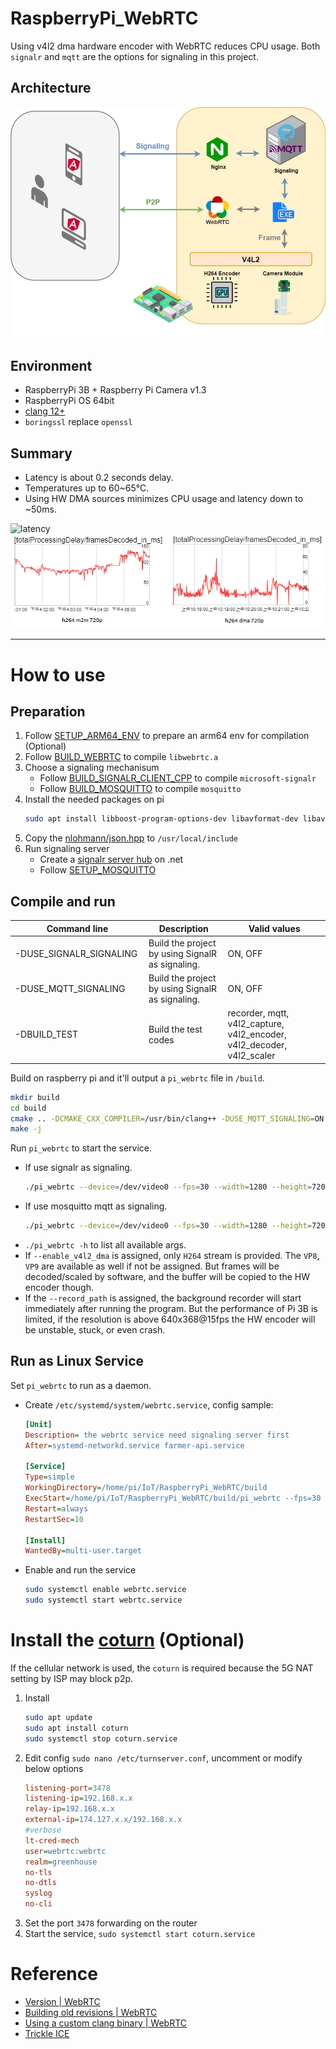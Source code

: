 ﻿# RaspberryPi_WebRTC
 
Using v4l2 dma hardware encoder with WebRTC reduces CPU usage. Both `signalr` and `mqtt` are the options for signaling in this project.

## Architecture
![architecture](doc/architecture.png)

## Environment
* RaspberryPi 3B + Raspberry Pi Camera v1.3
* RaspberryPi OS 64bit
* [clang 12+](https://github.com/llvm/llvm-project/releases)
* `boringssl` replace `openssl`

## Summary
* Latency is about 0.2 seconds delay.
* Temperatures up to 60~65°C.
* Using HW DMA sources minimizes CPU usage and latency down to ~50ms.

![latency](doc/latency.jpg)
![latency](doc/latency_chart.png)

<hr>

# How to use
## Preparation
1. Follow [SETUP_ARM64_ENV](doc/SETUP_ARM64_ENV.md) to prepare an arm64 env for compilation (Optional)
2. Follow [BUILD_WEBRTC](doc/BUILD_WEBRTC.md) to compile `libwebrtc.a` 
3. Choose a signaling mechanisum
    * Follow [BUILD_SIGNALR_CLIENT_CPP](doc/BUILD_SIGNALR_CLIENT_CPP.md) to compile `microsoft-signalr`
    * Follow [BUILD_MOSQUITTO](doc/BUILD_MOSQUITTO.md) to compile `mosquitto`
4. Install the needed packages on pi
    ```bash
    sudo apt install libboost-program-options-dev libavformat-dev libavcodec-dev libavutil-dev libavdevice-dev libswscale-dev
    ```
5. Copy the [nlohmann/json.hpp](https://github.com/nlohmann/json/blob/develop/single_include/nlohmann/json.hpp) to `/usr/local/include` 
6. Run signaling server
    * Create a [signalr server hub](https://github.com/TzuHuanTai/FarmerAPI/blob/master/FarmerAPI/Hubs/SignalingServer.cs) on .net
    * Follow [SETUP_MOSQUITTO](doc/SETUP_MOSQUITTO.md)

## Compile and run

| <div style="width:200px">Command line</div> | Description | Valid values |
| --------------------------------------------| ----------- | ------------ |
|   -DUSE_SIGNALR_SIGNALING   | Build the project by using SignalR as signaling. | ON, OFF |
|   -DUSE_MQTT_SIGNALING      | Build the project by using SignalR as signaling. | ON, OFF |
|   -DBUILD_TEST              | Build the test codes | recorder, mqtt, v4l2_capture, v4l2_encoder, v4l2_decoder, v4l2_scaler |

Build on raspberry pi and it'll output a `pi_webrtc` file in `/build`.
```bash
mkdir build
cd build
cmake .. -DCMAKE_CXX_COMPILER=/usr/bin/clang++ -DUSE_MQTT_SIGNALING=ON
make -j
```

Run `pi_webrtc` to start the service.

* If use signalr as signaling.
    ```bash
    ./pi_webrtc --device=/dev/video0 --fps=30 --width=1280 --height=720 --v4l2_format=mjpeg --signaling_url=http://localhost:6080/SignalingServer --enable_v4l2_dma
    ```
* If use mosquitto mqtt as signaling.
    ```bash
    ./pi_webrtc --device=/dev/video0 --fps=30 --width=1280 --height=720 --v4l2_format=mjpeg --mqtt_host=127.0.0.1 --mqtt_port=1883 --mqtt_username=<username> --mqtt_password=<password>  --enable_v4l2_dma
    ```
* `./pi_webrtc -h` to list all available args.
* If `--enable_v4l2_dma` is assigned, only `H264` stream is provided. The `VP8`, `VP9` are available as well if not be assigned. But frames will be decoded/scaled by software, and the buffer will be copied to the HW encoder though.
* If the `--record_path` is assigned, the background recorder will start immediately after running the program. But the performance of Pi 3B is limited, if the resolution is above 640x368@15fps the HW encoder will be unstable, stuck, or even crash.

## Run as Linux Service
Set `pi_webrtc` to run as a daemon. 
* Create `/etc/systemd/system/webrtc.service`, config sample:
    ```ini
    [Unit]
    Description= the webrtc service need signaling server first
    After=systemd-networkd.service farmer-api.service

    [Service]
    Type=simple
    WorkingDirectory=/home/pi/IoT/RaspberryPi_WebRTC/build
    ExecStart=/home/pi/IoT/RaspberryPi_WebRTC/build/pi_webrtc --fps=30 --width=1280 --height=720 --signaling_url=http://localhost:6080/SignalingServer --v4l2_format=h264 --enable_v4l2_dma
    Restart=always
    RestartSec=10
      
    [Install]
    WantedBy=multi-user.target
    ```
* Enable and run the service
    ```bash
    sudo systemctl enable webrtc.service
    sudo systemctl start webrtc.service
    ```

# Install the [coturn](https://github.com/coturn/coturn) (Optional)
If the cellular network is used, the `coturn` is required because the 5G NAT setting by ISP may block p2p.
1. Install
    ```bash
    sudo apt update
    sudo apt install coturn
    sudo systemctl stop coturn.service
    ```
2. Edit config `sudo nano /etc/turnserver.conf`, uncomment or modify below options
    ```ini
    listening-port=3478
    listening-ip=192.168.x.x
    relay-ip=192.168.x.x
    external-ip=174.127.x.x/192.168.x.x
    #verbose
    lt-cred-mech
    user=webrtc:webrtc
    realm=greenhouse
    no-tls
    no-dtls
    syslog
    no-cli
    ```
3. Set the port `3478` forwarding on the router
4. Start the service, `sudo systemctl start coturn.service`

# Reference
* [Version | WebRTC](https://chromiumdash.appspot.com/branches)
* [Building old revisions | WebRTC](https://chromium.googlesource.com/chromium/src.git/+/HEAD/docs/building_old_revisions.md)
* [Using a custom clang binary | WebRTC](https://chromium.googlesource.com/chromium/src/+/master/docs/clang.md#using-a-custom-clang-binary)
* [Trickle ICE](https://webrtc.github.io/samples/src/content/peerconnection/trickle-ice/)
